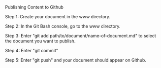 Publishing Content to Github

Step 1: Create your document in the www directory.

Step 2: In the Git Bash console, go to the www directory.

Step 3: Enter "git add path/to/document/name-of-document.md" to select the document you want to publish.

Step 4: Enter "git commit" 

Step 5: Enter "git push" and your document should appear on Github.